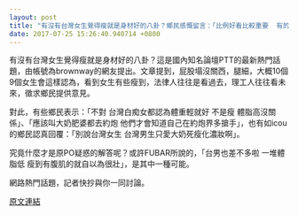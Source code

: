 ```yaml
---
layout: post
title: "有沒有台灣女生覺得瘦就是身材好的八卦？鄉民感慨留言：「比例好看比較重要  有的是奶太大很噁 有的是瘦到很可怕」。"
date: 2017-07-25 15:26:40.940714 +0800
---
```


有沒有台灣女生覺得瘦就是身材好的八卦？這是國內知名論壇PTT的最新熱門話題，由帳號為brownway的網友提出。文章提到，屁股塌沒關西，腿細，大概10個9個女生會這樣認為，看到女生有些瘦到，法律人往往是看過去，理工人往往看未來，徵求鄉民提供意見。

對此，有些鄉民表示：「不對 台灣白痴女都認為體重輕就好 不是瘦 體脂高沒關係」、「應該叫大奶肥婆都去約炮 他們才會知道自己在約炮界多搶手」，也有如icou的鄉民認真回覆：「別說台灣女生 台灣男生只愛大奶死瘦化濃妝啊」。

究竟什麼才是原PO疑惑的解答呢？或許FUBAR所說的，「台男也差不多啦 一堆體脂低 瘦到有腹肌的就自以為很壯」，是其中一種可能。

網路熱門話題，記者快抄與你一同討論。

<a href = "https://www.ptt.cc/bbs/Gossiping/M.1500952494.A.794.html">原文連結</a>

